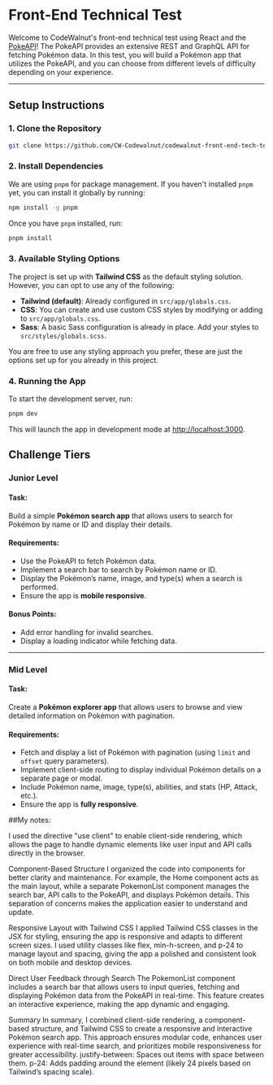 # Front-End Technical Test

Welcome to CodeWalnut's front-end technical test using React and the [PokeAPI](https://pokeapi.co/)! The PokeAPI provides an extensive REST and GraphQL API for fetching Pokémon data. In this test, you will build a Pokémon app that utilizes the PokeAPI, and you can choose from different levels of difficulty depending on your experience.

---

## Setup Instructions

### 1. Clone the Repository

```bash
git clone https://github.com/CW-Codewalnut/codewalnut-front-end-tech-test.git
```

### 2. Install Dependencies

We are using `pnpm` for package management. If you haven't installed `pnpm` yet, you can install it globally by running:

```bash
npm install -g pnpm
```

Once you have `pnpm` installed, run:

```bash
pnpm install
```

### 3. Available Styling Options

The project is set up with **Tailwind CSS** as the default styling solution. However, you can opt to use any of the following:

- **Tailwind (default)**: Already configured in `src/app/globals.css`.
- **CSS**: You can create and use custom CSS styles by modifying or adding to `src/app/globals.css`.
- **Sass**: A basic Sass configuration is already in place. Add your styles to `src/styles/globals.scss`.

You are free to use any styling approach you prefer, these are just the options set up for you already in this project.

### 4. Running the App

To start the development server, run:

```bash
pnpm dev
```

This will launch the app in development mode at [http://localhost:3000](http://localhost:3000).

## Challenge Tiers

### Junior Level

#### Task:

Build a simple **Pokémon search app** that allows users to search for Pokémon by name or ID and display their details.

#### Requirements:

- Use the PokeAPI to fetch Pokémon data.
- Implement a search bar to search by Pokémon name or ID.
- Display the Pokémon’s name, image, and type(s) when a search is performed.
- Ensure the app is **mobile responsive**.

#### Bonus Points:

- Add error handling for invalid searches.
- Display a loading indicator while fetching data.

---

### Mid Level

#### Task:

Create a **Pokémon explorer app** that allows users to browse and view detailed information on Pokémon with pagination.

#### Requirements:

- Fetch and display a list of Pokémon with pagination (using `limit` and `offset` query parameters).
- Implement client-side routing to display individual Pokémon details on a separate page or modal.
- Include Pokémon name, image, type(s), abilities, and stats (HP, Attack, etc.).
- Ensure the app is **fully responsive**.

##My notes:

I used the directive "use client" to enable client-side rendering, which allows the page to handle dynamic elements like user input and API calls directly in the browser.

Component-Based Structure
I organized the code into components for better clarity and maintenance.
For example, the Home component acts as the main layout, while a separate PokemonList component manages the search bar, API calls to the PokeAPI, and displays Pokémon details.
This separation of concerns makes the application easier to understand and update.

Responsive Layout with Tailwind CSS
I applied Tailwind CSS classes in the JSX for styling, ensuring the app is responsive and adapts to different screen sizes.
I used utility classes like flex, min-h-screen, and p-24 to manage layout and spacing, giving the app a polished and consistent look on both mobile and desktop devices.

Direct User Feedback through Search
The PokemonList component includes a search bar that allows users to input queries, fetching and displaying Pokémon data from the PokeAPI in real-time.
This feature creates an interactive experience, making the app dynamic and engaging.

Summary
In summary, I combined client-side rendering, a component-based structure, and Tailwind CSS to create a responsive and interactive Pokémon search app. This approach ensures modular code, enhances user experience with real-time search, and prioritizes mobile responsiveness for greater accessibility.
justify-between: Spaces out items with space between them.
p-24: Adds padding around the element (likely 24 pixels based on Tailwind’s spacing scale).
